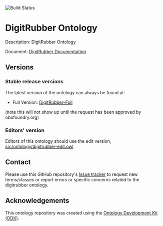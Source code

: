 
![Build Status](https://github.com/TIBHannover/DIGIT-RUBBER/workflows/HTML/badge.svg)
# DigitRubber Ontology

Description: DigitRubber Ontology

Document: [DigitRubber Documentation](https://tibhannover.github.io/DIGIT-RUBBER/)

## Versions

### Stable release versions

The latest version of the ontology can always be found at:

* Full Version: [DigitRubber-Full](./digitrubber-full.owl)

(note this will not show up until the request has been approved by obofoundry.org)

### Editors' version

Editors of this ontology should use the edit version, [src/ontology/digitrubber-edit.owl](src/ontology/digitrubber-edit.owl)

## Contact

Please use this GitHub repository's [Issue tracker](https://github.com/TIBHannover/DIGIT-RUBBER/issues/) to request new terms/classes or report errors or specific concerns related to the digitrubber ontology.

## Acknowledgements

This ontology repository was created using the [Ontology Development Kit (ODK)](https://github.com/INCATools/ontology-development-kit).
